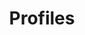 ---
title: Profiles
description: Understand the profile system to help you navigate the field.
order: 2
template: coltrane/content.html
active: ok
link: /Profiles/
image: images/profiles/artist.jpg
publish_date: 2024-04-16 19:26:02
---